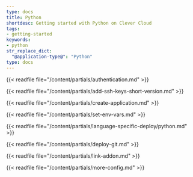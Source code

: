 ```yaml
---
type: docs
title: Python
shortdesc: Getting started with Python on Clever Cloud
tags:
- getting-started
keywords:
- python
str_replace_dict:
  "@application-type@": "Python"
type: docs
---
```


{{< readfile file="/content/partials/authentication.md" >}}

{{< readfile file="/content/partials/add-ssh-keys-short-version.md" >}}

{{< readfile file="/content/partials/create-application.md" >}}

{{< readfile file="/content/partials/set-env-vars.md" >}}

{{< readfile file="/content/partials/language-specific-deploy/python.md" >}}

{{< readfile file="/content/partials/deploy-git.md" >}}

{{< readfile file="/content/partials/link-addon.md" >}}

{{< readfile file="/content/partials/more-config.md" >}}